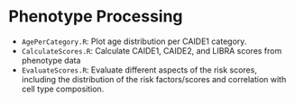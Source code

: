 # Phenotype Processing
* `AgePerCategory.R`: Plot age distribution per CAIDE1 category.
* `CalculateScores.R`: Calculate CAIDE1, CAIDE2, and LIBRA scores from phenotype data
* `EvaluateScores.R`: Evaluate different aspects of the risk scores, including the distribution of the risk factors/scores and correlation with cell type composition.
